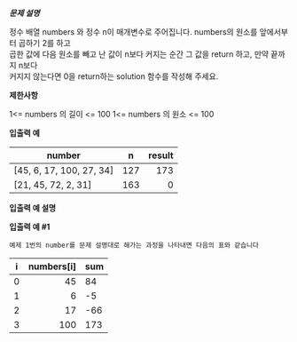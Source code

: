 ***문제 설명***

정수 배열 numbers 와 정수 n이 매개변수로 주어집니다.
numbers의 원소를 앞에서부터 곱하기 2를 하고<br>
곱한 값에 다음 원소를 빼고 난 값이 n보다 커지는 순간 그 값을 return 하고, 만약 끝까지 n보다<br>
커지지 않는다면 0을 return하는 solution 함수를 작성해 주세요.


**제한사항**

1<= numbers 의 길이 <= 100
1<= numbers 의 원소 <= 100

**입출력 예**

| number                  | n   | result |
|--------------------------|-----|--------:|
| [45, 6, 17, 100, 27, 34] | 127 | 173    |
| [21, 45, 72, 2, 31]      | 163 | 0      |

**입출력 예 설명**

**입출력 예 #1** 

	예제 1번의 number를 문제 설명대로 해가는 과정을 나타내면 다음의 표와 같습니다
| i   | numbers[i] | sum |
|-----|------------:|-----|
| 0   | 45         | 84  |
| 1   | 6          | -5  |
| 2   | 17         | -66 |
| 3   | 100        | 173 |


